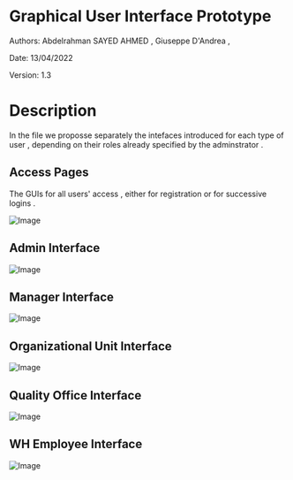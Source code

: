 # Graphical User Interface Prototype  

Authors: Abdelrahman SAYED AHMED , Giuseppe D'Andrea , 

Date: 13/04/2022

Version: 1.3

# Description
In the file we proposse separately the intefaces introduced for each type of user , depending on their roles already specified by the adminstrator .

## Access Pages

The GUIs for all users' access , either for registration or for successive logins .

![Image](GUIFrames/Access.jpg "Access")

## Admin Interface

![Image](GUIFrames/AdminGUI.jpg "Admin GUI")

## Manager Interface

![Image](GUIFrames/ManagerGUI.jpg "Manager GUI")

## Organizational Unit Interface

![Image](GUIFrames/OuGUI.jpg "OU GUI")

## Quality Office Interface

![Image](GUIFrames/QualityOfficeGUI.jpg "Quality Office GUI")

## WH Employee Interface

![Image](GUIFrames/EmployeeGUI.jpg "Employee GUI")
